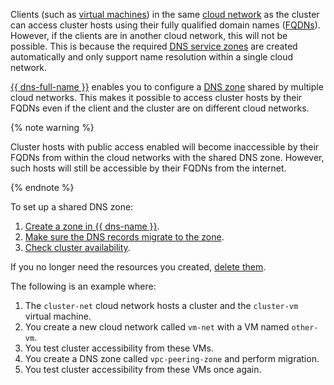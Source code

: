 Clients (such as [virtual machines](../../../compute/concepts/vm.md)) in the same [cloud network](../../../vpc/concepts/network.md#network) as the cluster can access cluster hosts using their fully qualified domain names ([FQDNs](../../../vpc/concepts/address.md#fqdn)). However, if the clients are in another cloud network, this will not be possible. This is because the required [DNS service zones](../../../dns/concepts/dns-zone.md#service-zones) are created automatically and only support name resolution within a single cloud network.

[{{ dns-full-name }}](../../../dns/) enables you to configure a [DNS zone](../../../dns/concepts/dns-zone.md) shared by multiple cloud networks. This makes it possible to access cluster hosts by their FQDNs even if the client and the cluster are on different cloud networks.

{% note warning %}

Cluster hosts with public access enabled will become inaccessible by their FQDNs from within the cloud networks with the shared DNS zone. However, such hosts will still be accessible by their FQDNs from the internet.

{% endnote %}

To set up a shared DNS zone:
1. [Create a zone in {{ dns-name }}](#create-peering-zone).
1. [Make sure the DNS records migrate to the zone](#do-actions-for-migration).
1. [Check cluster availability](#check-cluster-availability).

If you no longer need the resources you created, [delete them](#clear-out).

The following is an example where:
1. The `cluster-net` cloud network hosts a cluster and the `cluster-vm` virtual machine.
1. You create a new cloud network called `vm-net` with a VM named `other-vm`.
1. You test cluster accessibility from these VMs.
1. You create a DNS zone called `vpc-peering-zone` and perform migration.
1. You test cluster accessibility from these VMs once again.
